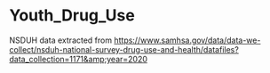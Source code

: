 # Youth_Drug_Use
NSDUH data extracted from https://www.samhsa.gov/data/data-we-collect/nsduh-national-survey-drug-use-and-health/datafiles?data_collection=1171&amp;year=2020
